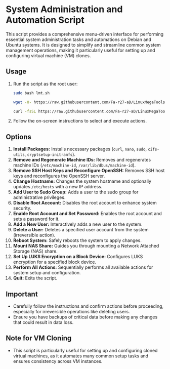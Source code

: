 # System Administration and Automation Script

This script provides a comprehensive menu-driven interface for performing essential system administration tasks and automations on Debian and Ubuntu systems. It is designed to simplify and streamline common system management operations, making it particularly useful for setting up and configuring virtual machine (VM) clones.

## Usage

1. Run the script as the root user:
   ```bash
   sudo bash lmt.sh
   ```
      ```bash
   wget -O- https://raw.githubusercontent.com/Fa-r27-aD/LinuxMegaTools/main/lmt.sh) | bash lmt.sh
   ```
   ```bash
   curl -fsSL https://raw.githubusercontent.com/Fa-r27-aD/LinuxMegaTools/main/lmt.sh) | bash lmt.sh
   ```
2. Follow the on-screen instructions to select and execute actions.

## Options

1. **Install Packages:** Installs necessary packages (`curl`, `nano`, `sudo`, `cifs-utils`, `cryptsetup-initramfs`).
2. **Remove and Regenerate Machine IDs:** Removes and regenerates machine IDs (`/etc/machine-id`, `/var/lib/dbus/machine-id`).
3. **Remove SSH Host Keys and Reconfigure OpenSSH:** Removes SSH host keys and reconfigures the OpenSSH server.
4. **Change Hostname:** Changes the system hostname and optionally updates `/etc/hosts` with a new IP address.
5. **Add User to Sudo Group:** Adds a user to the sudo group for administrative privileges.
6. **Disable Root Account:** Disables the root account to enhance system security.
7. **Enable Root Account and Set Password:** Enables the root account and sets a password for it.
8. **Add a New User:** Interactively adds a new user to the system.
9. **Delete a User:** Deletes a specified user account from the system (irreversible action).
10. **Reboot System:** Safely reboots the system to apply changes.
11. **Mount NAS Share:** Guides you through mounting a Network Attached Storage (NAS) share.
12. **Set Up LUKS Encryption on a Block Device:** Configures LUKS encryption for a specified block device.
13. **Perform All Actions:** Sequentially performs all available actions for system setup and configuration.
14. **Quit:** Exits the script.

## Important

- Carefully follow the instructions and confirm actions before proceeding, especially for irreversible operations like deleting users.
- Ensure you have backups of critical data before making any changes that could result in data loss.

## Note for VM Cloning

- This script is particularly useful for setting up and configuring cloned virtual machines, as it automates many common setup tasks and ensures consistency across VM instances.
